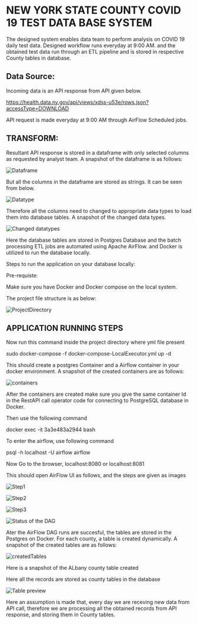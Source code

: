 # NEW YORK STATE COUNTY COVID 19 TEST DATA BASE SYSTEM

The designed system enables data team to perform analysis on COVID 19 daily test data. Designed workflow runs everyday at 9:00 AM. and the obtained test data run through an ETL
pipeline and is stored in respective County tables in database.

## Data Source:

Incoming data is an API response from API given below.

https://health.data.ny.gov/api/views/xdss-u53e/rows.json?accessType=DOWNLOAD

API request is made everyday at 9:00 AM through AirFlow Scheduled jobs.

## TRANSFORM:

Resultant API response is stored in a dataframe with only selected columns as requested by analyst team. A snapshot of the dataframe is as follows:

![Dataframe](https://github.com/thotamohan/Machine-Learning-coursework/blob/master/finalDF.png)

But all the columns in the dataframe are stored as strings. It can be seen from below.

![Datatype](https://github.com/thotamohan/Machine-Learning-coursework/blob/master/datatypes.png)

Therefore all the columns need to changed to appropriate data types to load them into database tables. A snapshot of the changed data types.

![Changed datatypes](https://github.com/thotamohan/Machine-Learning-coursework/blob/master/datatypechanged.png)

Here the database tables are stored in Postgres Database and the batch processing ETL jobs are automated using Apache AirFlow. and Docker is utilized to run the database locally.

Steps to run the application on your database locally:

Pre-requiste:

Make sure you have Docker and Docker compose on the local system.

The project file structure is as below:

![ProjectDirectory](https://github.com/thotamohan/Machine-Learning-coursework/blob/master/project%20Directory.png)

## APPLICATION RUNNING STEPS

Now run this command inside the project directory where yml file present

sudo docker-compose -f docker-compose-LocalExecutor.yml up -d

This should create a postgres Container and a Airflow container in your docker environment. A snapshot of the created containers are as follows:

![containers](https://github.com/thotamohan/Machine-Learning-coursework/blob/master/container%20images.png)

After the containers are created make sure you give the same container Id in the RestAPI call operator code for connecting to PostgreSQL database in Docker.

Then use the following command

docker exec -it 3a3e483a2944 bash

To enter the airflow, use following command

psql -h localhost -U airflow airflow

Now Go to the browser, localhost:8080 or localhost:8081

This should open AirFlow UI as follows, and the steps are given as images

![Step1](https://github.com/thotamohan/Machine-Learning-coursework/blob/master/AirFlow%20UI.png)


![Step2](https://github.com/thotamohan/Machine-Learning-coursework/blob/master/DAG%20UI.png)


![Step3](https://github.com/thotamohan/Machine-Learning-coursework/blob/master/Triggering%20DAG.png)


![Status of the DAG](https://github.com/thotamohan/Machine-Learning-coursework/blob/master/DAG%20status.png)


Ater the AirFlow DAG runs are succesful, the tables are stored in the Postgres on Docker. For each county, a table is created dynamically. A snapshot of the created tables are as follows:

![createdTables](https://github.com/thotamohan/Machine-Learning-coursework/blob/master/tables%20created.png)

Here is a snapshot of the ALbany county table created

Here all the records are stored as county tables in the database


![Table preview](https://github.com/thotamohan/Machine-Learning-coursework/blob/master/Tables_preview.png)

Here an assumption is made that, every day we are receving new data from API call, therefore we are processing all the obtained records from API response, and storing them in County tables.








